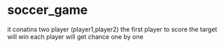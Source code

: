 # soccer_game
it conatins two player (player1,player2)
the first player to score the target will win 
each player will get chance one by one
